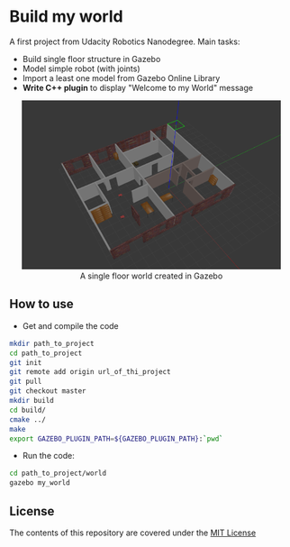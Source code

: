 # Build my world
A first project from Udacity Robotics Nanodegree. 
Main tasks:
* Build single floor structure in Gazebo
* Model simple robot (with joints)
* Import a least one model from Gazebo Online Library
* **Write C++ plugin** to display "Welcome to my World" message

<p align="center">
  <img width="460" height="300" src="images/my_world.png">
  <br>A single floor world created in Gazebo
</p>



## How to use
* Get and compile the code
```sh
mkdir path_to_project
cd path_to_project
git init
git remote add origin url_of_thi_project
git pull
git checkout master
mkdir build
cd build/
cmake ../
make
export GAZEBO_PLUGIN_PATH=${GAZEBO_PLUGIN_PATH}:`pwd`
```
* Run the code:
```sh
cd path_to_project/world
gazebo my_world
```
## License
The contents of this repository are covered under the [MIT License](./LICENSE.txt)
